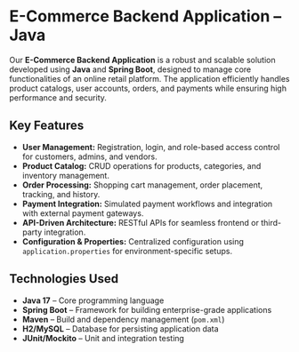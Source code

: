 # E-Commerce Backend Application – Java

Our **E-Commerce Backend Application** is a robust and scalable solution developed using **Java** and **Spring Boot**, designed to manage core functionalities of an online retail platform. The application efficiently handles product catalogs, user accounts, orders, and payments while ensuring high performance and security.

## Key Features
- **User Management:** Registration, login, and role-based access control for customers, admins, and vendors.
- **Product Catalog:** CRUD operations for products, categories, and inventory management.
- **Order Processing:** Shopping cart management, order placement, tracking, and history.
- **Payment Integration:** Simulated payment workflows and integration with external payment gateways.
- **API-Driven Architecture:** RESTful APIs for seamless frontend or third-party integration.
- **Configuration & Properties:** Centralized configuration using `application.properties` for environment-specific setups.

## Technologies Used
- **Java 17** – Core programming language
- **Spring Boot** – Framework for building enterprise-grade applications
- **Maven** – Build and dependency management (`pom.xml`)
- **H2/MySQL** – Database for persisting application data
- **JUnit/Mockito** – Unit and integration testing

